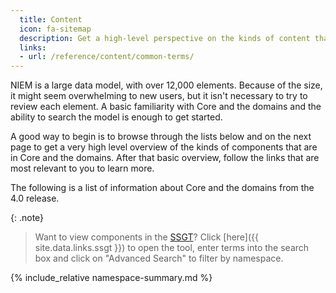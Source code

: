 ```yaml
---
  title: Content
  icon: fa-sitemap
  description: Get a high-level perspective on the kinds of content that appear in Core, the domains, and the code namespaces.
  links:
  - url: /reference/content/common-terms/
---
```


NIEM is a large data model, with over 12,000 elements.  Because of the size, it might seem overwhelming to new users, but it isn't necessary to try to review each element.  A basic familiarity with Core and the domains and the ability to search the model is enough to get started.

A good way to begin is to browse through the lists below and on the next page to get a very high level overview   of the kinds of components that are in Core and the domains.  After that basic overview, follow the links that are most relevant to you to learn more.

The following is a list of information about Core and the domains from the 4.0 release.

{: .note}
> Want to view components in the [SSGT](../tools/ssgt)? Click [here]({{ site.data.links.ssgt }}) to open the tool, enter terms into the search box and click on "Advanced Search" to filter by namespace.

{% include_relative namespace-summary.md %}
